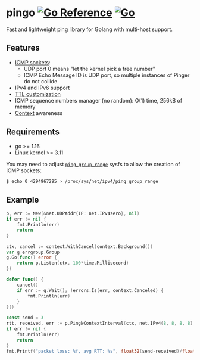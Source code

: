 # pingo [![Go Reference](https://pkg.go.dev/badge/github.com/mitinarseny/pingo.svg)](https://pkg.go.dev/github.com/mitinarseny/pingo) [![Go](https://github.com/mitinarseny/pingo/actions/workflows/go.yml/badge.svg)](https://github.com/mitinarseny/pingo/actions/workflows/go.yml)

Fast and lightweight ping library for Golang with multi-host support.

## Features

* [ICMP sockets](https://lwn.net/Articles/420800):  
  * UDP port 0 means "let the kernel pick a free number"
  * ICMP Echo Message ID is UDP port, so multiple instances of Pinger do not collide
* IPv4 and IPv6 support
* [TTL customization](https://pkg.go.dev/github.com/mitinarseny/pingo#Pinger.SetTTL)
* ICMP sequence numbers manager (no random): O(1) time, 256kB of memory
* [Context](https://pkg.go.dev/context) awareness

## Requirements

* go >= 1.16
* Linux kernel >= 3.11

You may need to adjust [`ping_group_range`](https://www.kernel.org/doc/Documentation/networking/ip-sysctl.txt)
sysfs to allow the creation of ICMP sockets:
```sh
$ echo 0 4294967295 > /proc/sys/net/ipv4/ping_group_range
```

## Example

```go
p, err := New(&net.UDPAddr{IP: net.IPv4zero}, nil)
if err != nil {
	fmt.Println(err)
	return
}

ctx, cancel := context.WithCancel(context.Background())
var g errgroup.Group
g.Go(func() error {
	return p.Listen(ctx, 100*time.Millisecond)
})

defer func() {
	cancel()
	if err := g.Wait(); !errors.Is(err, context.Canceled) {
		fmt.Println(err)
	}
}()

const send = 3
rtt, received, err := p.PingNContextInterval(ctx, net.IPv4(8, 8, 8, 8), send, 5*time.Second)
if err != nil {
	fmt.Println(err)
	return
}
fmt.Printf("packet loss: %f, avg RTT: %s", float32(send-received)/float32(send), rtt)
```

